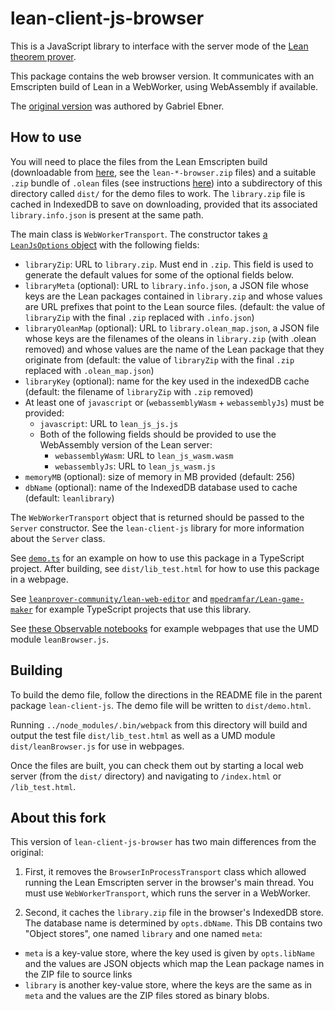 # lean-client-js-browser

This is a JavaScript library to interface with the server mode of the [Lean theorem prover](https://leanprover.github.io/).

This package contains the web browser version. It communicates with an Emscripten build of Lean in a WebWorker, using WebAssembly if available.

The [original version](https://github.com/leanprover/lean-client-js/tree/master/lean-client-js-browser) was authored by Gabriel Ebner.

## How to use

You will need to place the files from the Lean Emscripten build (downloadable from [here](https://github.com/leanprover-community/lean-nightly/releases), see the `lean-*-browser.zip` files) and a suitable `.zip` bundle of `.olean` files (see instructions [here](https://github.com/leanprover-community/lean-web-editor/#creating-a-customized-libraryzip)) into a subdirectory of this directory called `dist/` for the demo files to work. The `library.zip` file is cached in IndexedDB to save on downloading, provided that its associated `library.info.json` is present at the same path.

The main class is `WebWorkerTransport`. The constructor takes [a `LeanJsOptions` object](src/inprocesstypes.ts) with the following fields:
  - `libraryZip`: URL to `library.zip`. Must end in `.zip`. This field is used to generate the default values for some of the optional fields below.
  - `libraryMeta` (optional): URL to `library.info.json`, a JSON file whose keys are the Lean packages contained in `library.zip` and whose values are URL prefixes that point to the Lean source files. (default: the value of `libraryZip` with the final `.zip` replaced with `.info.json`)
  - `libraryOleanMap` (optional): URL to `library.olean_map.json`, a JSON file whose keys are the filenames of the oleans in `library.zip` (with .olean removed) and whose values are the name of the Lean package that they originate from (default: the value of `libraryZip` with the final `.zip` replaced with `.olean_map.json`)
  - `libraryKey` (optional): name for the key used in the indexedDB cache (default: the filename of `libraryZip` with `.zip` removed)
  - At least one of `javascript` or (`webassemblyWasm` + `webassemblyJs`) must be provided:
    - `javascript`: URL to `lean_js_js.js`
    - Both of the following fields should be provided to use the WebAssembly version of the Lean server:
      - `webassemblyWasm`: URL to `lean_js_wasm.wasm`
      - `webassemblyJs`: URL to `lean_js_wasm.js`
  - `memoryMB` (optional): size of memory in MB provided (default: 256)
  - `dbName` (optional): name of the IndexedDB database used to cache (default: `leanlibrary`)

The `WebWorkerTransport` object that is returned should be passed to the `Server` constructor. See the `lean-client-js` library for more information about the `Server` class.

See [`demo.ts`](./demo.ts) for an example on how to use this package in a TypeScript project. After building, see `dist/lib_test.html` for how to use this package in a webpage.

See [`leanprover-community/lean-web-editor`](https://github.com/leanprover-community/lean-web-editor) and [`mpedramfar/Lean-game-maker`](https://github.com/mpedramfar/Lean-game-maker) for example TypeScript projects that use this library.

See [these Observable notebooks](https://observablehq.com/collection/@bryangingechen/lean) for example webpages that use the UMD module `leanBrowser.js`.

## Building

To build the demo file, follow the directions in the README file in the parent package `lean-client-js`. The demo file will be written to `dist/demo.html`.

Running `../node_modules/.bin/webpack` from this directory will build and output the test file `dist/lib_test.html` as well as a UMD module `dist/leanBrowser.js` for use in webpages.

Once the files are built, you can check them out by starting a local web server (from the `dist/` directory) and navigating to `/index.html` or `/lib_test.html`.

## About this fork

This version of `lean-client-js-browser` has two main differences from the original:

1. First, it removes the `BrowserInProcessTransport` class which allowed running the Lean Emscripten server in the browser's main thread. You must use `WebWorkerTransport`, which runs the server in a WebWorker.

2. Second, it caches the `library.zip` file in the browser's IndexedDB store. The database name is determined by `opts.dbName`. This DB contains two "Object stores", one named `library` and one named `meta`:
  - `meta` is a key-value store, where the key used is given by `opts.libName` and the values are JSON objects which map the Lean package names in the ZIP file to source links
  - `library` is another key-value store, where the keys are the same as in `meta` and the values are the ZIP files stored as binary blobs.
